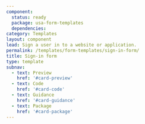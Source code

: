 ```yaml
---
component:
  status: ready
  package: usa-form-templates
  dependencies:
category: Templates
layout: component
lead: Sign a user in to a website or application.
permalink: /templates/form-templates/sign-in-form/
title: Sign-in form
type: template
subnav:
  - text: Preview
    href: '#card-preview'
  - text: Code
    href: '#card-code'
  - text: Guidance
    href: '#card-guidance'
  - text: Package
    href: '#card-package'
---
```


